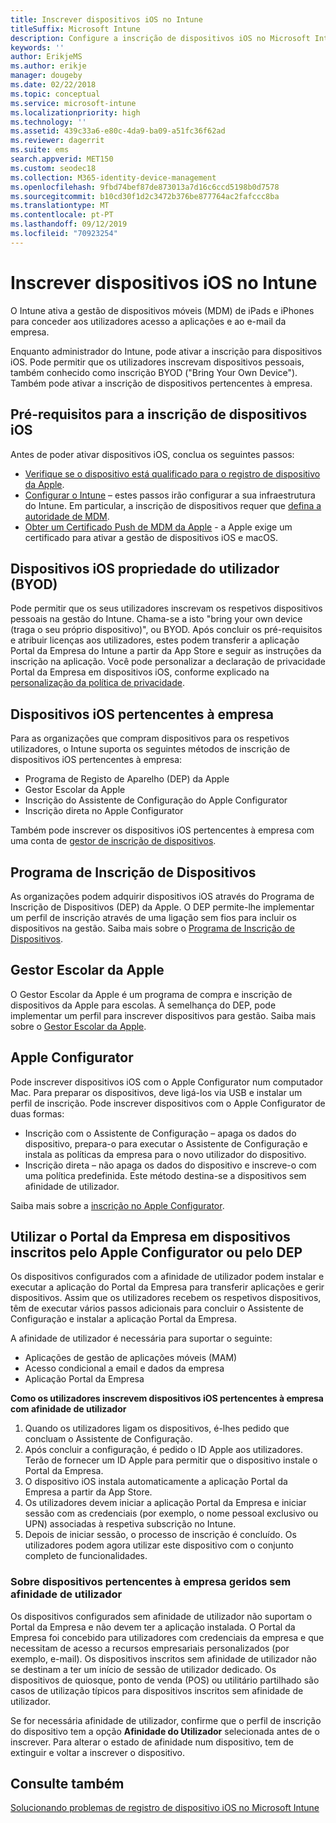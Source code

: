 ```yaml
---
title: Inscrever dispositivos iOS no Intune
titleSuffix: Microsoft Intune
description: Configure a inscrição de dispositivos iOS no Microsoft Intune.
keywords: ''
author: ErikjeMS
ms.author: erikje
manager: dougeby
ms.date: 02/22/2018
ms.topic: conceptual
ms.service: microsoft-intune
ms.localizationpriority: high
ms.technology: ''
ms.assetid: 439c33a6-e80c-4da9-ba09-a51fc36f62ad
ms.reviewer: dagerrit
ms.suite: ems
search.appverid: MET150
ms.custom: seodec18
ms.collection: M365-identity-device-management
ms.openlocfilehash: 9fbd74bef87de873013a7d16c6ccd5198b0d7578
ms.sourcegitcommit: b10cd30f1d2c3472b376be877764ac2fafccc8ba
ms.translationtype: MT
ms.contentlocale: pt-PT
ms.lasthandoff: 09/12/2019
ms.locfileid: "70923254"
---
```

# <a name="enroll-ios-devices-in-intune"></a>Inscrever dispositivos iOS no Intune

O Intune ativa a gestão de dispositivos móveis (MDM) de iPads e iPhones para conceder aos utilizadores acesso a aplicações e ao e-mail da empresa.

Enquanto administrador do Intune, pode ativar a inscrição para dispositivos iOS. Pode permitir que os utilizadores inscrevam dispositivos pessoais, também conhecido como inscrição BYOD ("Bring Your Own Device"). Também pode ativar a inscrição de dispositivos pertencentes à empresa.

## <a name="prerequisites-for-ios-enrollment"></a>Pré-requisitos para a inscrição de dispositivos iOS
Antes de poder ativar dispositivos iOS, conclua os seguintes passos:
- [Verifique se o dispositivo está qualificado para o registro de dispositivo da Apple](https://support.apple.com/en-us/HT204142#eligibility).
- [Configurar o Intune](setup-steps.md) – estes passos irão configurar a sua infraestrutura do Intune. Em particular, a inscrição de dispositivos requer que [defina a autoridade de MDM](mdm-authority-set.md).
- [Obter um Certificado Push de MDM da Apple](apple-mdm-push-certificate-get.md) - a Apple exige um certificado para ativar a gestão de dispositivos iOS e macOS.


## <a name="user-owned-ios-devices-byod"></a>Dispositivos iOS propriedade do utilizador (BYOD)

Pode permitir que os seus utilizadores inscrevam os respetivos dispositivos pessoais na gestão do Intune. Chama-se a isto "bring your own device (traga o seu próprio dispositivo)", ou BYOD. Após concluir os pré-requisitos e atribuir licenças aos utilizadores, estes podem transferir a aplicação Portal da Empresa do Intune a partir da App Store e seguir as instruções da inscrição na aplicação. Você pode personalizar a declaração de privacidade Portal da Empresa em dispositivos iOS, conforme explicado na [personalização da política de privacidade](company-portal-app.md#privacy-statement-customization).

## <a name="company-owned-ios-devices"></a>Dispositivos iOS pertencentes à empresa
Para as organizações que compram dispositivos para os respetivos utilizadores, o Intune suporta os seguintes métodos de inscrição de dispositivos iOS pertencentes à empresa:

- Programa de Registo de Aparelho (DEP) da Apple
- Gestor Escolar da Apple
- Inscrição do Assistente de Configuração do Apple Configurator
- Inscrição direta no Apple Configurator

Também pode inscrever os dispositivos iOS pertencentes à empresa com uma conta de [gestor de inscrição de dispositivos](device-enrollment-manager-enroll.md).

## <a name="device-enrollment-program"></a>Programa de Inscrição de Dispositivos
As organizações podem adquirir dispositivos iOS através do Programa de Inscrição de Dispositivos (DEP) da Apple. O DEP permite-lhe implementar um perfil de inscrição através de uma ligação sem fios para incluir os dispositivos na gestão. Saiba mais sobre o [Programa de Inscrição de Dispositivos](device-enrollment-program-enroll-ios.md).

## <a name="apple-school-manager"></a>Gestor Escolar da Apple
O Gestor Escolar da Apple é um programa de compra e inscrição de dispositivos da Apple para escolas. À semelhança do DEP, pode implementar um perfil para inscrever dispositivos para gestão. Saiba mais sobre o [Gestor Escolar da Apple](apple-school-manager-set-up-ios.md).

## <a name="apple-configurator"></a>Apple Configurator
Pode inscrever dispositivos iOS com o Apple Configurator num computador Mac. Para preparar os dispositivos, deve ligá-los via USB e instalar um perfil de inscrição. Pode inscrever dispositivos com o Apple Configurator de duas formas:
- Inscrição com o Assistente de Configuração – apaga os dados do dispositivo, prepara-o para executar o Assistente de Configuração e instala as políticas da empresa para o novo utilizador do dispositivo.
- Inscrição direta – não apaga os dados do dispositivo e inscreve-o com uma política predefinida. Este método destina-se a dispositivos sem afinidade de utilizador.

Saiba mais sobre a [inscrição no Apple Configurator](apple-configurator-setup-assistant-enroll-ios.md).

## <a name="use-the-company-portal-on-dep-enrolled-or-apple-configurator-enrolled-devices"></a>Utilizar o Portal da Empresa em dispositivos inscritos pelo Apple Configurator ou pelo DEP

Os dispositivos configurados com a afinidade de utilizador podem instalar e executar a aplicação do Portal da Empresa para transferir aplicações e gerir dispositivos. Assim que os utilizadores recebem os respetivos dispositivos, têm de executar vários passos adicionais para concluir o Assistente de Configuração e instalar a aplicação Portal da Empresa.

A afinidade de utilizador é necessária para suportar o seguinte:
- Aplicações de gestão de aplicações móveis (MAM)
- Acesso condicional a email e dados da empresa
- Aplicação Portal da Empresa

**Como os utilizadores inscrevem dispositivos iOS pertencentes à empresa com afinidade de utilizador**
1. Quando os utilizadores ligam os dispositivos, é-lhes pedido que concluam o Assistente de Configuração. 
2. Após concluir a configuração, é pedido o ID Apple aos utilizadores. Terão de fornecer um ID Apple para permitir que o dispositivo instale o Portal da Empresa. 
3. O dispositivo iOS instala automaticamente a aplicação Portal da Empresa a partir da App Store.
4. Os utilizadores devem iniciar a aplicação Portal da Empresa e iniciar sessão com as credenciais (por exemplo, o nome pessoal exclusivo ou UPN) associadas à respetiva subscrição no Intune. 
5. Depois de iniciar sessão, o processo de inscrição é concluído. Os utilizadores podem agora utilizar este dispositivo com o conjunto completo de funcionalidades.

### <a name="about-corporate-owned-managed-devices-with-no-user-affinity"></a>Sobre dispositivos pertencentes à empresa geridos sem afinidade de utilizador

Os dispositivos configurados sem afinidade de utilizador não suportam o Portal da Empresa e não devem ter a aplicação instalada. O Portal da Empresa foi concebido para utilizadores com credenciais da empresa e que necessitam de acesso a recursos empresariais personalizados (por exemplo, e-mail). Os dispositivos inscritos sem afinidade de utilizador não se destinam a ter um início de sessão de utilizador dedicado. Os dispositivos de quiosque, ponto de venda (POS) ou utilitário partilhado são casos de utilização típicos para dispositivos inscritos sem afinidade de utilizador.

Se for necessária afinidade de utilizador, confirme que o perfil de inscrição do dispositivo tem a opção **Afinidade do Utilizador** selecionada antes de o inscrever. Para alterar o estado de afinidade num dispositivo, tem de extinguir e voltar a inscrever o dispositivo.

## <a name="see-also"></a>Consulte também

[Solucionando problemas de registro de dispositivo iOS no Microsoft Intune](https://support.microsoft.com/help/4039809)
